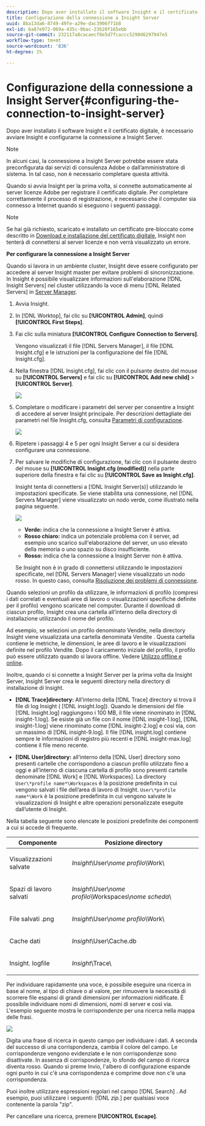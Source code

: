 ```yaml
---
description: Dopo aver installato il software Insight e il certificato digitale, è necessario avviare Insight e configurarne la connessione a Insight Server.
title: Configurazione della connessione a Insight Server
uuid: 8ba13da6-8749-49fe-a29e-dac3906f71b8
exl-id: 6a87e972-069a-435c-9bac-23b20f165ebb
source-git-commit: 232117a8cacaecf8e5d7fcaccc5290d6297947e5
workflow-type: tm+mt
source-wordcount: '836'
ht-degree: 1%

---
```


# Configurazione della connessione a Insight Server{#configuring-the-connection-to-insight-server}

Dopo aver installato il software Insight e il certificato digitale, è necessario avviare Insight e configurarne la connessione a Insight Server.

>[!NOTE]
>
>In alcuni casi, la connessione a Insight Server potrebbe essere stata preconfigurata dai servizi di consulenza Adobe o dall’amministratore di sistema. In tal caso, non è necessario completare questa attività.

Quando si avvia Insight per la prima volta, si connette automaticamente al server licenze Adobe per registrare il certificato digitale. Per completare correttamente il processo di registrazione, è necessario che il computer sia connesso a Internet quando si eseguono i seguenti passaggi.

>[!NOTE]
>
>Se hai già richiesto, scaricato e installato un certificato pre-bloccato come descritto in [Download e installazione del certificato digitale](../../../home/c-install-insight/install-setup/c-dgtl-crtf.md#topic-fed3b44e472c4e4ca6dd5852af14cdb9), Insight non tenterà di connettersi al server licenze e non verrà visualizzato un errore.

**Per configurare la connessione a Insight Server**

Quando si lavora in un ambiente cluster, Insight deve essere configurato per accedere al server Insight master per evitare problemi di sincronizzazione. In Insight è possibile visualizzare informazioni sull&#39;elaborazione [!DNL Insight Servers] nel cluster utilizzando la voce di menu [!DNL Related Servers] in [Server Manager](https://experienceleague.adobe.com/docs/data-workbench/using/client/admin-ui/c-svrs-mgr.html).

1. Avvia Insight.
1. In [!DNL Worktop], fai clic su **[!UICONTROL Admin]**, quindi **[!UICONTROL First Steps]**.

1. Fai clic sulla miniatura **[!UICONTROL Configure Connection to Servers]**.

   Vengono visualizzati il file [!DNL Servers Manager], il file [!DNL Insight.cfg] e le istruzioni per la configurazione del file [!DNL Insight.cfg].

1. Nella finestra [!DNL Insight.cfg], fai clic con il pulsante destro del mouse su **[!UICONTROL Servers]** e fai clic su **[!UICONTROL Add new child]** > **[!UICONTROL Server]**.

   ![](assets/cfg_Workstation_AddChild.png)

1. Completare o modificare i parametri del server per consentire a Insight di accedere al server Insight principale. Per descrizioni dettagliate dei parametri nel file Insight.cfg, consulta [Parametri di configurazione](https://experienceleague.adobe.com/docs/data-workbench/using/client/c-insght-config-param.html).

   ![](assets/cfg_Workstation_AddServer.png)

1. Ripetere i passaggi 4 e 5 per ogni Insight Server a cui si desidera configurare una connessione.
1. Per salvare le modifiche di configurazione, fai clic con il pulsante destro del mouse su **[!UICONTROL Insight.cfg (modified)]** nella parte superiore della finestra e fai clic su **[!UICONTROL Save as Insight.cfg]**.

   Insight tenta di connettersi a [!DNL Insight Server(s)] utilizzando le impostazioni specificate. Se viene stabilita una connessione, nel [!DNL Servers Manager] viene visualizzato un nodo verde, come illustrato nella pagina seguente.

   ![](assets/vis_SysStat_RedGreenDots.png)

   * **Verde:** indica che la connessione a Insight Server è attiva.
   * **Rosso chiaro:** indica un potenziale problema con il server, ad esempio uno scarico sull&#39;elaborazione del server, un uso elevato della memoria o uno spazio su disco insufficiente.
   * **Rosso:** indica che la connessione a Insight Server non è attiva.

   Se Insight non è in grado di connettersi utilizzando le impostazioni specificate, nel [!DNL Servers Manager] viene visualizzato un nodo rosso. In questo caso, consulta [Risoluzione dei problemi di connessione](../../../home/c-install-insight/install-setup/t-conn-trbsh.md#task-034e588c5ce04c4a8f6d0097364d3b2b).

<!--
c_dir_crt_setup.xml
-->

Quando selezioni un profilo da utilizzare, le informazioni di profilo (compresi i dati correlati e eventuali aree di lavoro o visualizzazioni specifiche definite per il profilo) vengono scaricate nel computer. Durante il download di ciascun profilo, Insight crea una cartella all’interno della directory di installazione utilizzando il nome del profilo.

Ad esempio, se selezioni un profilo denominato Vendite, nella directory Insight viene visualizzata una cartella denominata Vendite . Questa cartella contiene le metriche, le dimensioni, le aree di lavoro e le visualizzazioni definite nel profilo Vendite. Dopo il caricamento iniziale del profilo, il profilo può essere utilizzato quando si lavora offline. Vedere [Utilizzo offline e online](https://experienceleague.adobe.com/docs/data-workbench/using/client/c-off-on.html).

Inoltre, quando ci si connette a Insight Server per la prima volta da Insight Server, Insight Server crea le seguenti directory nella directory di installazione di Insight.

* **[!DNL Trace]directory:** All’interno della  [!DNL Trace] directory si trova il file di log Insight (  [!DNL insight.log]). Quando le dimensioni del file [!DNL Insight.log] raggiungono i 100 MB, il file viene rinominato in [!DNL insight-1.log]. Se esiste già un file con il nome [!DNL insight-1.log], [!DNL insight-1.log] viene rinominato come [!DNL insight-2.log] e così via, con un massimo di [!DNL insight-9.log]. Il file [!DNL insight.log] contiene sempre le informazioni di registro più recenti e [!DNL insight-max.log] contiene il file meno recente.

* **[!DNL User]directory:** all’interno della  [!DNL User] directory sono presenti cartelle che corrispondono a ciascun profilo utilizzato fino a oggi e all’interno di ciascuna cartella di profilo sono presenti cartelle denominate  [!DNL Work] e  [!DNL Workspaces]. La directory `User\*profile name*\Workspaces` è la posizione predefinita in cui vengono salvati i file dell’area di lavoro di Insight. `User\*profile name*\Work` è la posizione predefinita in cui vengono salvate le visualizzazioni di Insight e altre operazioni personalizzate eseguite dall’utente di Insight.

Nella tabella seguente sono elencate le posizioni predefinite dei componenti a cui si accede di frequente.

<table id="table_0254A8C25AF5400F89F87A242746D07E"> 
 <thead> 
  <tr> 
   <th colname="col1" class="entry"> Componente </th> 
   <th colname="col2" class="entry"> Posizione directory </th> 
  </tr>
 </thead>
 <tbody> 
  <tr> 
   <td colname="col1"> <p>Visualizzazioni salvate </p> </td> 
   <td colname="col2"> <p><i>Insight</i>\User\<i>nome profilo</i>\Work\ </p> </td> 
  </tr> 
  <tr> 
   <td colname="col1"> <p>Spazi di lavoro salvati <span class="wintitle"></span> </p> </td> 
   <td colname="col2"> <p><i>Insight</i>\User\<i>nome profilo</i>\Workspaces\<i>nome scheda</i>\ </p> </td> 
  </tr> 
  <tr> 
   <td colname="col1"> <p>File salvati<span class="filepath"> .png</span> </p> </td> 
   <td colname="col2"> <p><i>Insight</i>\User\<i>nome profilo</i>\Work\ </p> </td> 
  </tr> 
  <tr> 
   <td colname="col1"> <p>Cache dati </p> </td> 
   <td colname="col2"> <p><i>Insight</i>\User\Cache.db </p> </td> 
  </tr> 
  <tr> 
   <td colname="col1"> <p><span class="filepath"> Insight.</span> logfile </p> </td> 
   <td colname="col2"> <p><i>Insight</i>\Trace\ </p> </td> 
  </tr> 
 </tbody> 
</table>

<!--
c_config_file_ent.xml
-->

Per individuare rapidamente una voce, è possibile eseguire una ricerca in base al nome, al tipo di chiave o al valore, per rimuovere la necessità di scorrere file espansi di grandi dimensioni per informazioni nidificate. È possibile individuare nomi di dimensioni, nomi di server e così via. L&#39;esempio seguente mostra le corrispondenze per una ricerca nella mappa delle frasi.

![](assets/cfg_search.PNG)

Digita una frase di ricerca in questo campo per individuare i dati. A seconda del successo di una corrispondenza, cambia il colore del campo. Le corrispondenze vengono evidenziate e le non corrispondenze sono disattivate. In assenza di corrispondenze, lo sfondo del campo di ricerca diventa rosso. Quando si preme Invio, l&#39;albero di configurazione espande ogni punto in cui c&#39;è una corrispondenza e comprime dove non c&#39;è una corrispondenza.

Puoi inoltre utilizzare espressioni regolari nel campo [!DNL Search] . Ad esempio, puoi utilizzare i seguenti: [!DNL *zip.*] per qualsiasi voce contenente la parola &quot;zip&quot;.

Per cancellare una ricerca, premere **[!UICONTROL Escape]**.
